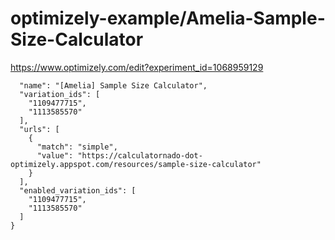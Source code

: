 optimizely-example/Amelia-Sample-Size-Calculator
===============================================

https://www.optimizely.com/edit?experiment_id=1068959129

```json{
  "name": "[Amelia] Sample Size Calculator",
  "variation_ids": [
    "1109477715",
    "1113585570"
  ],
  "urls": [
    {
      "match": "simple",
      "value": "https://calculatornado-dot-optimizely.appspot.com/resources/sample-size-calculator"
    }
  ],
  "enabled_variation_ids": [
    "1109477715",
    "1113585570"
  ]
}
```